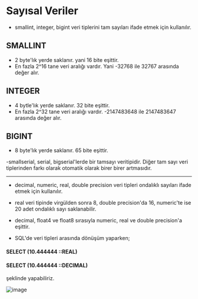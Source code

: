# Sayısal Veriler
- smallint, integer, bigint veri tiplerini tam sayıları ifade etmek için kullanılır. 
## SMALLINT 
 - 2 byte'lık yerde saklanır. yani 16 bite eşittir.
 - En fazla 2^16 tane veri aralığı vardır. Yani -32768 ile 32767 arasında değer alır.
 
 ## INTEGER
 - 4 bytle'lık yerde saklanır.  32 bite eşittir.
 - En fazla 2^32 tane veri aralığı vardır. -2147483648 ile 2147483647 arasında değer alır.
 
 ## BIGINT
 - 8 byte'lık yerde saklanır. 65 bite eşittir.
 
 
 -smallserial, serial, bigserial'lerde bir tamsayı veritipidir. Diğer tam sayı veri tiplerinden farkı olarak otomatik olarak birer birer artmasıdır.

------------


- decimal, numeric, real, double precision veri tipleri ondalıklı sayıları ifade etmek için kullanılır. 

- real veri tipinde virgülden sonra 8, double precision'da 16, numeric'te ise 20 adet ondalıklı sayı saklanabilir.

- decimal, float4 ve float8 sırasıyla numeric, real ve double precision'a eşittir. 

- SQL'de veri tipleri arasında dönüşüm yaparken;
#### SELECT (10.444444 ::REAL)
#### SELECT (10.444444 ::DECIMAL)
şeklinde yapabiliriz.

![image](https://user-images.githubusercontent.com/45708619/233368034-74b83a39-4b94-46bc-8ee2-0f116d844407.png)
